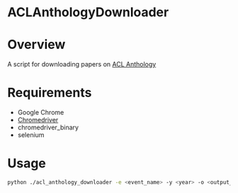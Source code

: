 ACLAnthologyDownloader
======================

# Overview
A script for downloading papers on [ACL Anthology](https://aclweb.org/anthology/)

# Requirements
- Google Chrome
- [Chromedriver](http://chromedriver.chromium.org/downloads)
- chromedriver_binary
- selenium

# Usage
```bash
python ./acl_anthology_downloader -e <event_name> -y <year> -o <output_dir> -d </path/to/chromedriver>
```
